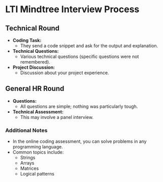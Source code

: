 # LTI Mindtree Interview Process

## Technical Round
- **Coding Task:** 
  - They send a code snippet and ask for the output and explanation.
- **Technical Questions:** 
  - Various technical questions (specific questions were not remembered).
- **Project Discussion:** 
  - Discussion about your project experience.

## General HR Round
- **Questions:** 
  - All questions are simple; nothing was particularly tough.
- **Technical Assessment:** 
  - This may involve a panel interview.
  
### Additional Notes
- In the online coding assessment, you can solve problems in any programming language.
- Common topics include:
  - Strings
  - Arrays
  - Matrices
  - Logical patterns
